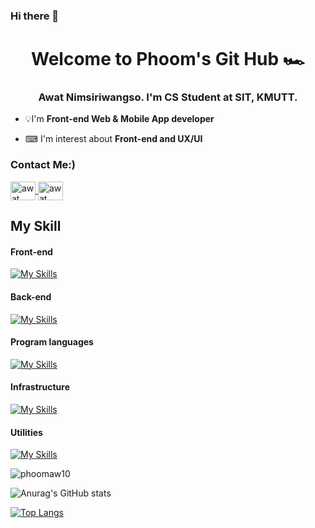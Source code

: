 ### Hi there 👋

<h1 align = "center">Welcome to Phoom's Git Hub 🏎</h1>

<h3 align = "center">Awat Nimsiriwangso. I'm CS Student at SIT, KMUTT.</h3>

- 💡I'm **Front-end Web & Mobile App developer**

- ⌨ I'm interest about **Front-end and UX/UI**

<h3 align = "left">Contact Me:)</h3>
<p align = "left">
  <a href="https://www.facebook.com/phoom.nt.5" target="_blank">
    <img align="center" src="https://raw.githubusercontent.com/rahuldkjain/github-profile-readme-generator/master/src/images/icons/Social/facebook.svg" alt="awat" height="30" width="40" />
</a>
  <a href="https://www.instagram.com/ph_an.m/" target="blank"><img align="center" src="https://skillicons.dev/icons?i=instagram" alt="awat". height="30" width="40" /></a>
</p>

<h2>My Skill</h2>
<h4>Front-end</h4>

[![My Skills](https://skillicons.dev/icons?i=js,html,css,ts,bootstrap,react,flutter,next)](https://skillicons.dev)

<h4>Back-end</h4>

[![My Skills](https://skillicons.dev/icons?i=nodejs)](https://skillicons.dev)

<h4>Program languages</h4>

[![My Skills](https://skillicons.dev/icons?i=java,py,js,ts,dart)](https://skillicons.dev)

<h4>Infrastructure</h4>

[![My Skills](https://skillicons.dev/icons?i=azure,docker,firebase)](https://skillicons.dev)

<h4>Utilities</h4>

[![My Skills](https://skillicons.dev/icons?i=figma,git,github,pr,vscode)](https://skillicons.dev)

<p align="left"> <img src="https://komarev.com/ghpvc/?username=phoomaw10&label=Profile%20views&color=0e75b6&style=flat" alt="phoomaw10" /> </p>

![Anurag's GitHub stats](https://github-readme-stats.vercel.app/api?username=phoomaw10&show_icons=true&theme=radical)

[![Top Langs](https://github-readme-stats.vercel.app/api/top-langs/?username=phoomaw10&layout=compact)](https://github.com/phoomaw10/github-readme-stats)

